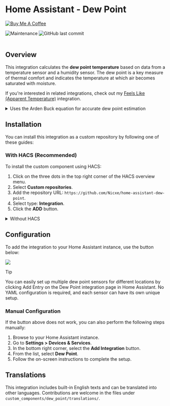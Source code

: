 # Home Assistant - Dew Point

<a href="https://buymeacoffee.com/niklasv" target="_blank"><img src="https://www.buymeacoffee.com/assets/img/custom_images/orange_img.png" alt="Buy Me A Coffee" style="height: auto !important;width: auto !important;" ></a>

<img alt="Maintenance" src="https://img.shields.io/maintenance/yes/2025"> <img alt="GitHub last commit" src="https://img.shields.io/github/last-commit/Nicxe/home-assistant-dew-point"><br><br>


## Overview

This integration calculates the **dew point temperature** based on data from a temperature sensor and a humidity sensor. The dew point is a key measure of thermal comfort and indicates the temperature at which air becomes saturated with moisture.


If you're interested in related integrations, check out my [Feels Like (Apparent Temperature)](https://github.com/Nicxe/felt_temperature) integration.

<details>
<summary>Uses the Arden Buck equation for accurate dew point estimation</summary>

### How Arden Buck's Equation Works
The integration uses **[Arden Buck's equation](https://yaga.no/wp-content/uploads/2021/11/Dewpoint-Equations.pdf)** to calculate the dew point. Here's a simplified explanation of how the calculation works:

1. **Saturation Vapor Pressure** (`e_s`):  
   First, the saturation vapor pressure is calculated in kilopascals (kPa) using an exponential function based on the current temperature (°C).  

2. **Actual Vapor Pressure** (`e`):  
   The actual vapor pressure is determined by multiplying the saturation vapor pressure by the relative humidity (0–1).  

3. **Dew Point Temperature** (`T_dew`):  
   Using the actual vapor pressure, the dew point is solved by taking the natural logarithm of \( \frac{e}{0.61121} \) and applying a formula to isolate \( T_\text{dew} \).  

The result is the temperature (in °C) at which water vapor condenses, providing an accurate measure of moisture in the air.

</details>




## Installation

You can install this integration as a custom repository by following one of these guides:

### With HACS (Recommended)

To install the custom component using HACS:

1. Click on the three dots in the top right corner of the HACS overview menu.
2. Select **Custom repositories**.
3. Add the repository URL: `https://github.com/Nicxe/home-assistant-dew-point`.
4. Select type: **Integration**.
5. Click the **ADD** button.

<details>
<summary>Without HACS</summary>

1. Download the latest release of the SMHI Alert integration from **[GitHub Releases](https://github.com/Nicxe/home-assistant-dew-point/releases)**.
2. Extract the downloaded files and place the `dew_point` folder in your Home Assistant `custom_components` directory (usually located in the `config/custom_components` directory).
3. Restart your Home Assistant instance to load the new integration.

</details>

## Configuration

To add the integration to your Home Assistant instance, use the button below:


<p>
    <a href="https://my.home-assistant.io/redirect/config_flow_start?domain=dew_point" class="my badge" target="_blank">
        <img src="https://my.home-assistant.io/badges/config_flow_start.svg">
    </a>
</p>

> [!TIP]
> You can easily set up multiple dew point sensors for different locations by clicking Add Entry on the Dew Point integration page in Home Assistant. No YAML configuration is required, and each sensor can have its own unique setup.



### Manual Configuration

If the button above does not work, you can also perform the following steps manually:

1. Browse to your Home Assistant instance.
2. Go to **Settings > Devices & Services**.
3. In the bottom right corner, select the **Add Integration** button.
4. From the list, select **Dew Point**.
5. Follow the on-screen instructions to complete the setup.


## Translations

This integration includes built-in English texts and can be translated into other languages.
Contributions are welcome in the files under `custom_components/dew_point/translations/`.
